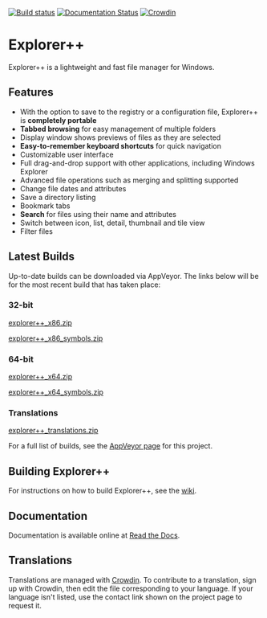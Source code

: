 [![Build status](https://ci.appveyor.com/api/projects/status/ggvn28se8xhes3x3/branch/master?svg=true)](https://ci.appveyor.com/project/derceg/explorerplusplus/branch/master)
[![Documentation Status](https://readthedocs.org/projects/explorerplusplus/badge/?version=latest)](http://explorerplusplus.readthedocs.io/en/latest/?badge=latest)
[![Crowdin](https://d322cqt584bo4o.cloudfront.net/explorerplusplus/localized.svg)](https://crowdin.com/project/explorerplusplus)

# Explorer++

Explorer++ is a lightweight and fast file manager for Windows.

## Features

* With the option to save to the registry or a configuration file, Explorer++ is __completely portable__
* __Tabbed browsing__ for easy management of multiple folders
* Display window shows previews of files as they are selected
* __Easy-to-remember keyboard shortcuts__ for quick navigation
* Customizable user interface
* Full drag-and-drop support with other applications, including Windows Explorer
* Advanced file operations such as merging and splitting supported
* Change file dates and attributes
* Save a directory listing
* Bookmark tabs
* __Search__ for files using their name and attributes
* Switch between icon, list, detail, thumbnail and tile view
* Filter files

## Latest Builds

Up-to-date builds can be downloaded via AppVeyor. The links below will be for the most recent build that has taken place:

### 32-bit

[explorer++_x86.zip](https://ci.appveyor.com/api/projects/derceg/explorerplusplus/artifacts/explorer++_x86.zip?branch=master&job=Platform%3A%20Win32)

[explorer++_x86_symbols.zip](https://ci.appveyor.com/api/projects/derceg/explorerplusplus/artifacts/explorer++_x86_symbols.zip?branch=master&job=Platform%3A%20Win32)

### 64-bit

[explorer++_x64.zip](https://ci.appveyor.com/api/projects/derceg/explorerplusplus/artifacts/explorer++_x64.zip?branch=master&job=Platform%3A%20x64)

[explorer++_x64_symbols.zip](https://ci.appveyor.com/api/projects/derceg/explorerplusplus/artifacts/explorer++_x64_symbols.zip?branch=master&job=Platform%3A%20x64)

### Translations

[explorer++_translations.zip](https://ci.appveyor.com/api/projects/derceg/explorerplusplus/artifacts/explorer++_translations.zip?branch=master&job=Platform%3A%20Win32)

For a full list of builds, see the [AppVeyor page](https://ci.appveyor.com/project/derceg/explorerplusplus) for this project.

## Building Explorer++

For instructions on how to build Explorer++, see the [wiki](https://github.com/derceg/explorerplusplus/wiki/Building-Explorerplusplus).

## Documentation

Documentation is available online at [Read the Docs](http://explorerplusplus.readthedocs.io/en/latest/).

## Translations

Translations are managed with [Crowdin](https://crowdin.com/project/explorerplusplus). To contribute to a translation, sign up with Crowdin, then edit the file corresponding to your language. If your language isn't listed, use the contact link shown on the project page to request it.
